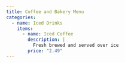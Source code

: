```yaml
---
title: Coffee and Bakery Menu
categories:
  - name: Iced Drinks
    items:
      - name: Iced Coffee
        description: |
          Fresh brewed and served over ice
        price: "2.49"
---
```

